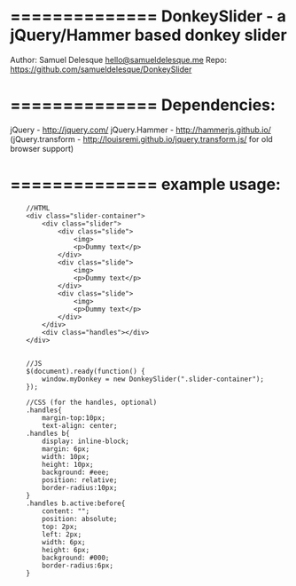
 ==============
 DonkeySlider - a jQuery/Hammer based donkey slider
 ==============

 Author: Samuel Delesque <hello@samueldelesque.me>
 Repo: https://github.com/samueldelesque/DonkeySlider
 
 ==============
 Dependencies: 
 ==============
  
  jQuery - http://jquery.com/ 
  jQuery.Hammer - http://hammerjs.github.io/
  (jQuery.transform - http://louisremi.github.io/jquery.transform.js/  for old browser support)

 ==============
 example usage: 
 ==============

```
	//HTML
	<div class="slider-container">
		<div class="slider">
			<div class="slide">
				<img>
				<p>Dummy text</p>
			</div>
			<div class="slide">
				<img>
				<p>Dummy text</p>
			</div>
			<div class="slide">
				<img>
				<p>Dummy text</p>
			</div>
		</div>
		<div class="handles"></div>
	</div>


	//JS
	$(document).ready(function() {
		window.myDonkey = new DonkeySlider(".slider-container");
	});

	//CSS (for the handles, optional)
	.handles{
		margin-top:10px;
		text-align: center;
	.handles b{
		display: inline-block;
		margin: 6px;
		width: 10px;
		height: 10px;
		background: #eee;
		position: relative;
		border-radius:10px;
	}
	.handles b.active:before{
		content: "";
		position: absolute;
		top: 2px;
		left: 2px;
		width: 6px;
		height: 6px;
		background: #000;
		border-radius:6px;
	}
